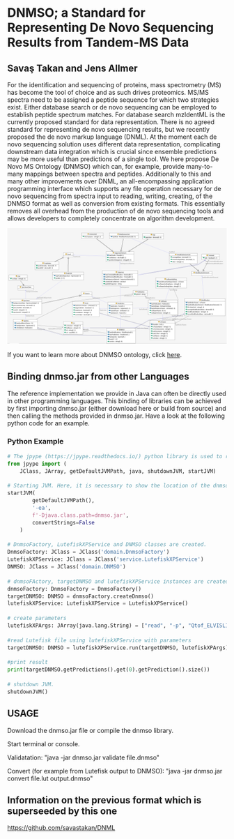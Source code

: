 
# DNMSO; a Standard for Representing De Novo Sequencing Results from Tandem-MS Data

## Savaş Takan and Jens Allmer

For the identification and sequencing of proteins, mass spectrometry (MS) has become the tool of choice and as such drives proteomics. MS/MS spectra need to be assigned a peptide sequence for which two strategies exist. Either database search or de novo sequencing can be employed to establish peptide spectrum matches. For database search mzIdentML is the currently proposed standard for data representation. There is no agreed standard for representing de novo sequencing results, but we recently proposed the de novo markup language (DNML). At the moment each de novo sequencing solution uses different data representation, complicating downstream data integration which is crucial since ensemble predictions may be more useful than predictions of a single tool. We here propose De Novo MS Ontology (DNMSO) which can, for example, provide many-to-many mappings between spectra and peptides. Additionally to this and many other improvements over DNML, an all-encompassing application programming interface which supports any file operation necessary for de novo sequencing from spectra input to reading, writing, creating, of the DNMSO format as well as conversion from existing formats. This essentially removes all overhead from the production of de novo sequencing tools and allows developers to completely concentrate on algorithm development.

![DNMSO class graph](/docs/DNMSO-ClassGraph.png)

If you want to learn more about DNMSO ontology, click [here](https://savastakan.github.io/dnmso/).

## Binding dnmso.jar from other Languages

The reference implementation we provide in Java can often be directly used in other programming languages. This binding of libraries can be achieved by first importing dnmso.jar (either download here or build from source) and then calling the methods provided in dnmso.jar. Have a look at the following python code for an example.

### Python Example

```python
# The jpype (https://jpype.readthedocs.io/) python library is used to run the dnmso library in python.
from jpype import (
    JClass, JArray, getDefaultJVMPath, java, shutdownJVM, startJVM)

# Starting JVM. Here, it is necessary to show the location of the dnmso library
startJVM(
        getDefaultJVMPath(),
        '-ea',
        f'-Djava.class.path=dnmso.jar',
        convertStrings=False
    )

# DnmsoFactory, LutefiskXPService and DNMSO classes are created.
DnmsoFactory: JClass = JClass('domain.DnmsoFactory')
LutefiskXPService: JClass = JClass('service.LutefiskXPService')
DNMSO: JClass = JClass('domain.DNMSO')

# dnmsoFActory, targetDNMSO and lutefiskXPService instances are created by using DnmsoFactory, LutefiskXPService
dnmsoFactory: DnmsoFactory = DnmsoFactory()
targetDNMSO: DNMSO = dnmsoFactory.createDnmso()
lutefiskXPService: LutefiskXPService = LutefiskXPService()

# create parameters
lutefiskXPArgs: JArray(java.lang.String) = ["read", "-p", "Qtof_ELVISLIVESK.lut", "-n", "2"]

#read Lutefisk file using lutefiskXPService with parameters
targetDNMSO: DNMSO = lutefiskXPService.run(targetDNMSO, lutefiskXPArgs)

#print result
print(targetDNMSO.getPredictions().get(0).getPrediction().size())

# shutdown JVM.
shutdownJVM()
```

## USAGE

Download the dnmso.jar file or compile the dnmso library.

Start terminal or console.

Validatation: "java -jar dnmso.jar validate file.dnmso"

Convert (for example from Lutefisk output to DNMSO): "java -jar dnmso.jar convert file.lut output.dnmso"


## Information on the previous format which is superseeded by this one

https://github.com/savastakan/DNML
